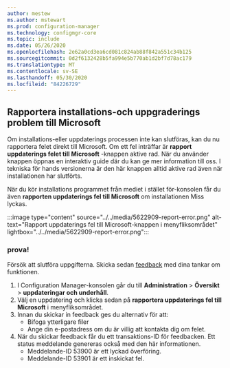 ```yaml
---
author: mestew
ms.author: mstewart
ms.prod: configuration-manager
ms.technology: configmgr-core
ms.topic: include
ms.date: 05/26/2020
ms.openlocfilehash: 2e62a0cd3ea6cd081c824ab88f842a551c34b125
ms.sourcegitcommit: 0d2f6132428b5fa994e5b770ab1d2bf7d78ac179
ms.translationtype: MT
ms.contentlocale: sv-SE
ms.lasthandoff: 05/30/2020
ms.locfileid: "84226729"
---
```

## <a name="report-setup-and-upgrade-failures-to-microsoft"></a>Rapportera installations-och uppgraderings problem till Microsoft
<!--5622909-->
 Om installations-eller uppdaterings processen inte kan slutföras, kan du nu rapportera felet direkt till Microsoft. Om ett fel inträffar är **rapport uppdaterings felet till Microsoft** -knappen aktive rad. När du använder knappen öppnas en interaktiv guide där du kan ge mer information till oss. I tekniska för hands versionerna är den här knappen alltid aktive rad även när installationen har slutförts.
 
 När du kör installations programmet från mediet i stället för-konsolen får du även **rapporten uppdaterings fel till Microsoft** om installationen Miss lyckas. 


 :::image type="content" source="../../media/5622909-report-error.png" alt-text="Rapport uppdaterings fel till Microsoft-knappen i menyfliksområdet" lightbox="../../media/5622909-report-error.png":::

### <a name="try-it-out"></a>prova!

Försök att slutföra uppgifterna. Skicka sedan [feedback](../../technical-preview-2003.md#bkmk_feedback) med dina tankar om funktionen.

1. I Configuration Manager-konsolen går du till **Administration**  >  **Översikt**  >  **uppdateringar och underhåll**.
1. Välj en uppdatering och klicka sedan på **rapportera uppdaterings fel till Microsoft** i menyfliksområdet.
1. Innan du skickar in feedback ges du alternativ för att:
   - Bifoga ytterligare filer
   - Ange din e-postadress om du är villig att kontakta dig om felet.
1. När du skickar feedback får du ett transaktions-ID för feedbacken. Ett status meddelande genereras också med den här informationen.
   - Meddelande-ID 53900 är ett lyckad överföring.
   - Meddelande-ID 53901 är ett inskickat fel.